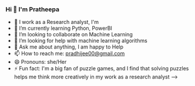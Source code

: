 ### Hi 👋 I'm Pratheepa


- 🔭 I work as a Research analyst, I'm 
- 🌱 I’m currently learning Python, PowerBI
- 👯 I’m looking to collaborate on Machine Learning
- 🤔 I’m looking for help with machine learning algorithms
- 💬 Ask me about anything, I am happy to Help
- 📫 How to reach me: pradhijee00@gmail.com
- 😄 Pronouns: she/Her
- ⚡ Fun fact: I'm a big fan of puzzle games, and I find that solving puzzles helps me think more creatively in my work as a research analyst
-->
